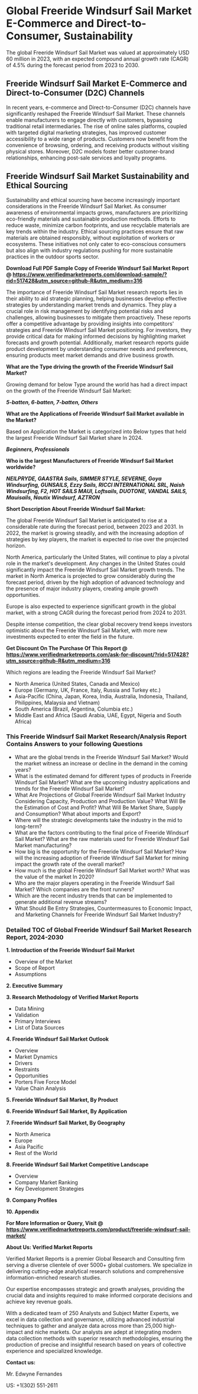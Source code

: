 <h1>Global Freeride Windsurf Sail Market E-Commerce and Direct-to-Consumer, Sustainability</h1><p class=""><p>The global Freeride Windsurf Sail Market was valued at approximately USD 60 million in 2023, with an expected compound annual growth rate (CAGR) of 4.5% during the forecast period from 2023 to 2030.</p> <h2>Freeride Windsurf Sail Market E-Commerce and Direct-to-Consumer (D2C) Channels</h2> <p>In recent years, e-commerce and Direct-to-Consumer (D2C) channels have significantly reshaped the Freeride Windsurf Sail Market. These channels enable manufacturers to engage directly with customers, bypassing traditional retail intermediaries. The rise of online sales platforms, coupled with targeted digital marketing strategies, has improved customer accessibility to a wide range of products. Customers now benefit from the convenience of browsing, ordering, and receiving products without visiting physical stores. Moreover, D2C models foster better customer-brand relationships, enhancing post-sale services and loyalty programs.</p> <h2>Freeride Windsurf Sail Market Sustainability and Ethical Sourcing</h2> <p>Sustainability and ethical sourcing have become increasingly important considerations in the Freeride Windsurf Sail Market. As consumer awareness of environmental impacts grows, manufacturers are prioritizing eco-friendly materials and sustainable production methods. Efforts to reduce waste, minimize carbon footprints, and use recyclable materials are key trends within the industry. Ethical sourcing practices ensure that raw materials are obtained responsibly, without exploitation of workers or ecosystems. These initiatives not only cater to eco-conscious consumers but also align with industry regulations pushing for more sustainable practices in the outdoor sports sector.</p> </p><p class=""><strong>Download Full PDF Sample Copy of Freeride Windsurf Sail Market Report @ <a href="https://www.verifiedmarketreports.com/download-sample/?rid=517428&utm_source=github-R&utm_medium=316" target="_blank">https://www.verifiedmarketreports.com/download-sample/?rid=517428&utm_source=github-R&utm_medium=316</a></strong></p><p>The importance of&nbsp;Freeride Windsurf Sail Market research reports lies in their ability to aid strategic planning, helping businesses develop effective strategies by understanding market trends and dynamics. They play a crucial role in risk management by identifying potential risks and challenges, allowing businesses to mitigate them proactively. These reports offer a competitive advantage by providing insights into competitors' strategies and Freeride Windsurf Sail Market positioning. For investors, they provide critical data for making informed decisions by highlighting market forecasts and growth potential. Additionally, market research reports guide product development by understanding consumer needs and preferences, ensuring products meet market demands and drive business growth.</p><p><strong>What are the&nbsp;Type driving the growth of the Freeride Windsurf Sail Market?</strong></p><p id="" class="">Growing demand for below Type around the world has had a direct impact on the growth of the Freeride Windsurf Sail Market:</p><p class=""><em><strong>5-batten, 6-batten, 7-batten, Others</strong></em></p><p class=""><strong>What are the&nbsp;Applications&nbsp;of Freeride Windsurf Sail Market available in the Market?</strong></p><p id="" class="">Based on Application the Market is categorized into Below types that held the largest Freeride Windsurf Sail Market share In 2024.</p><p class=""><em><strong>Beginners, Professionals</strong></em></p><p class=""><strong>Who is the largest Manufacturers of Freeride Windsurf Sail Market worldwide?</strong></p><p><em><strong>NEILPRYDE, GAASTRA Sails, SIMMER STYLE, SEVERNE, Goya Windsurfing, GUNSAILS, Ezzy Sails, RICCI INTERNATIONAL SRL, Naish Windsurfing, F2, HOT SAILS MAUI, Loftsails, DUOTONE, VANDAL SAILS, Mauisails, Nautix Windsurf, AZTRON</strong></em></p><p id="" class=""><strong>Short Description About Freeride Windsurf Sail Market:</strong></p><p>The global Freeride Windsurf Sail Market is anticipated to rise at a considerable rate during the forecast period, between 2023 and 2031. In 2022, the market is growing steadily, and with the increasing adoption of strategies by key players, the market is expected to rise over the projected horizon.</p><p>North America, particularly the United States, will continue to play a pivotal role in the market's development. Any changes in the United States could significantly impact the Freeride Windsurf Sail Market growth trends. The market in North America is projected to grow considerably during the forecast period, driven by the high adoption of advanced technology and the presence of major industry players, creating ample growth opportunities.</p><p>Europe is also expected to experience significant growth in the global market, with a strong CAGR during the forecast period from 2024 to 2031.</p><p>Despite intense competition, the clear global recovery trend keeps investors optimistic about the Freeride Windsurf Sail Market, with more new investments expected to enter the field in the future.</p><p id="" class=""><strong>Get Discount On The Purchase Of This Report @ <a href="https://www.verifiedmarketreports.com/ask-for-discount/?rid=517428?utm_source=github-R&utm_medium=316" target="_blank">https://www.verifiedmarketreports.com/ask-for-discount/?rid=517428?utm_source=github-R&utm_medium=316</a></strong></p><p class="">Which regions are leading the Freeride Windsurf Sail Market?</p><ul><li>North America (United States, Canada and Mexico)</li><li>Europe (Germany, UK, France, Italy, Russia and Turkey etc.)</li><li>Asia-Pacific (China, Japan, Korea, India, Australia, Indonesia, Thailand, Philippines, Malaysia and Vietnam)</li><li>South America (Brazil, Argentina, Columbia etc.)</li><li>Middle East and Africa (Saudi Arabia, UAE, Egypt, Nigeria and South Africa)</li></ul><h3 id="" class="">This Freeride Windsurf Sail Market Research/Analysis Report Contains Answers to your following Questions</h3><ul><li>What are the global trends in the Freeride Windsurf Sail Market? Would the market witness an increase or decline in the demand in the coming years?</li><li>What is the estimated demand for different types of products in Freeride Windsurf Sail Market? What are the upcoming industry applications and trends for the Freeride Windsurf Sail Market?</li><li>What Are Projections of Global Freeride Windsurf Sail Market Industry Considering Capacity, Production and Production Value? What Will Be the Estimation of Cost and Profit? What Will Be Market Share, Supply and Consumption? What about imports and Export?</li><li>Where will the strategic developments take the industry in the mid to long-term?</li><li>What are the factors contributing to the final price of Freeride Windsurf Sail Market? What are the raw materials used for Freeride Windsurf Sail Market manufacturing?</li><li>How big is the opportunity for the Freeride Windsurf Sail Market? How will the increasing adoption of Freeride Windsurf Sail Market for mining impact the growth rate of the overall market?</li><li>How much is the global Freeride Windsurf Sail Market worth? What was the value of the market In 2020?</li><li>Who are the major players operating in the Freeride Windsurf Sail Market? Which companies are the front runners?</li><li>Which are the recent industry trends that can be implemented to generate additional revenue streams?</li><li>What Should Be Entry Strategies, Countermeasures to Economic Impact, and Marketing Channels for Freeride Windsurf Sail Market Industry?</li></ul><h3 id="" class="">Detailed TOC of Global Freeride Windsurf Sail Market Research Report, 2024-2030</h3><p id="" class=""><strong>1. Introduction of the Freeride Windsurf Sail Market</strong></p><ul><li>Overview of the Market</li><li>Scope of Report</li><li>Assumptions</li></ul><p id="" class=""><strong>2. Executive Summary</strong></p><p id="" class=""><strong>3. Research Methodology of Verified Market Reports</strong></p><ul><li>Data Mining</li><li>Validation</li><li>Primary Interviews</li><li>List of Data Sources</li></ul><p id="" class=""><strong>4. Freeride Windsurf Sail Market Outlook</strong></p><ul><li>Overview</li><li>Market Dynamics</li><li>Drivers</li><li>Restraints</li><li>Opportunities</li><li>Porters Five Force Model</li><li>Value Chain Analysis</li></ul><p id="" class=""><strong>5. Freeride Windsurf Sail Market, By Product</strong></p><p id="" class=""><strong>6. Freeride Windsurf Sail Market, By Application</strong></p><p id="" class=""><strong>7. Freeride Windsurf Sail Market, By Geography</strong></p><ul><li>North America</li><li>Europe</li><li>Asia Pacific</li><li>Rest of the World</li></ul><p id="" class=""><strong>8. Freeride Windsurf Sail Market Competitive Landscape</strong></p><ul><li>Overview</li><li>Company Market Ranking</li><li>Key Development Strategies</li></ul><p id="" class=""><strong>9. Company Profiles</strong></p><p id="" class=""><strong>10. Appendix</strong></p><p id="" class=""><strong>For More Information or Query, Visit @ <a href="https://www.verifiedmarketreports.com/product/freeride-windsurf-sail-market/" target="_blank">https://www.verifiedmarketreports.com/product/freeride-windsurf-sail-market/</a></strong></p><p id="" class=""><strong>About Us: Verified Market Reports</strong></p><p id="" class="">Verified Market Reports is a premier Global Research and Consulting firm serving a diverse clientele of over 5000+ global customers. We specialize in delivering cutting-edge analytical research solutions and comprehensive information-enriched research studies.</p><p id="" class="">Our expertise encompasses strategic and growth analyses, providing the crucial data and insights required to make informed corporate decisions and achieve key revenue goals.</p><p id="" class="">With a dedicated team of 250 Analysts and Subject Matter Experts, we excel in data collection and governance, utilizing advanced industrial techniques to gather and analyze data across more than 25,000 high-impact and niche markets. Our analysts are adept at integrating modern data collection methods with superior research methodologies, ensuring the production of precise and insightful research based on years of collective experience and specialized knowledge.</p><p id="" class=""><strong>Contact us:</strong></p><p id="" class="">Mr. Edwyne Fernandes</p><p id="" class="">US: +1(302) 551-2611</p>